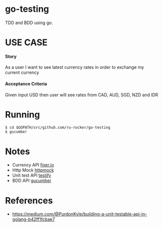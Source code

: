 # go-testing
TDD and BDD using go.

# USE CASE
#### Story
As a user I want to see latest currency rates in order to exchange my current currency

#### Acceptance Criteria
Given input USD then user will see rates from CAD, AUD, SGD, NZD and IDR

# Running

    $ cd $GOPATH/src/github.com/ru-rocker/go-testing
    $ gucumber

# Notes
* Currency API [fixer.io](http://fixer.io/)
* Http Mock [httpmock](https://github.com/jarcoal/httpmock)
* Unit test API [testify](https://github.com/stretchr/testify)
* BDD API [gucumber](https://github.com/gucumber/gucumber)

# References
* https://medium.com/@PurdonKyle/building-a-unit-testable-api-in-golang-b42ff1fcbae7